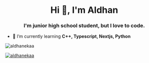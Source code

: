 <h1 align="center">Hi 👋, I'm Aldhan</h1>
<h3 align="center">I'm junior high school student, but I love to code.</h3>

- 🌱 I’m currently learning **C++, Typescript, Nextjs, Python**


<p><img align="center" src="https://github-readme-streak-stats.herokuapp.com/?user=aldhanekaa&" alt="aldhanekaa" /></p>
<p align="left"> <a href="https://github.com/ryo-ma/github-profile-trophy"><img src="https://github-profile-trophy.vercel.app/?username=aldhanekaa" alt="aldhanekaa" /></a> </p>

